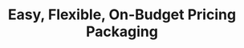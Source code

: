 ---
title: Easy, Flexible, On-Budget Pricing Packaging
excerpt: Our packages are made to keep things simple and predictable.
description1: Typically, getting pricing for video projects are all over the board. Our packages are made to keep things simple and predictable.
description2: Whether you're looking to film your video content, to create a graphical animation video, or for an ongoing partner with a subscription, we have an option that will fit your needs.
image: ../../src/assets/images/HIRING-VIDEO-EDITOR-12fps-WHITE-BG-1.gif
video: ../../public/videos/packages/microscope.mov
vidtype: video/mp4
bgImage: ../../public/images/peopleComputer.jpg
bgImageAlt: Two people looking at a laptop
draft: false
---